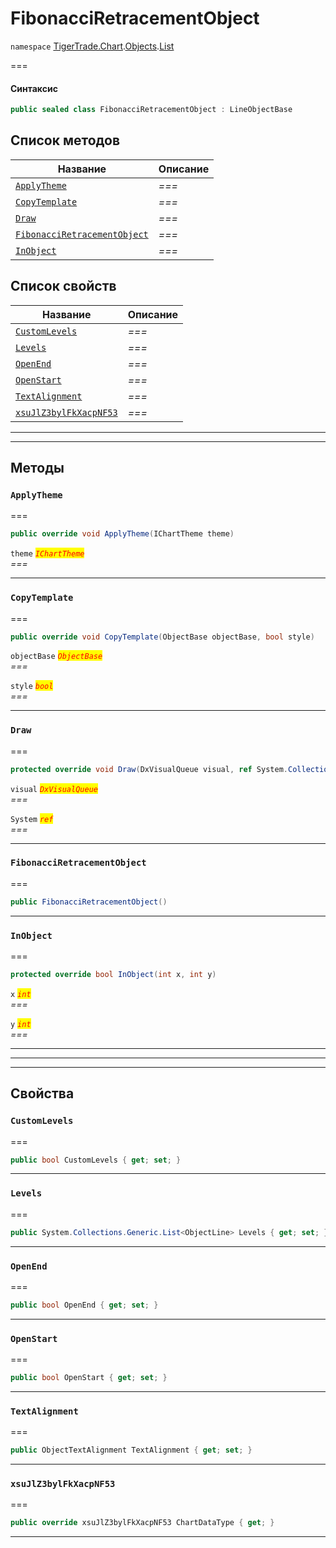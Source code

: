 # FibonacciRetracementObject

`namespace` [TigerTrade.Chart](../../../../).[Objects](../).[List](./)

\===

#### Синтаксис

```csharp
public sealed class FibonacciRetracementObject : LineObjectBase
```

## Список методов

| Название                                                                                           | Описание |
| -------------------------------------------------------------------------------------------------- | -------- |
| [`ApplyTheme`](fibonacciretracementobject.cs.md#method-applytheme)                                 | _===_    |
| [`CopyTemplate`](fibonacciretracementobject.cs.md#method-copytemplate)                             | _===_    |
| [`Draw`](fibonacciretracementobject.cs.md#method-draw)                                             | _===_    |
| [`FibonacciRetracementObject`](fibonacciretracementobject.cs.md#method-fibonacciretracementobject) | _===_    |
| [`InObject`](fibonacciretracementobject.cs.md#method-inobject)                                     | _===_    |

## Список свойств

| Название                                                                                 | Описание |
| ---------------------------------------------------------------------------------------- | -------- |
| [`CustomLevels`](fibonacciretracementobject.cs.md#property-customlevels)                 | _===_    |
| [`Levels`](fibonacciretracementobject.cs.md#property-levels)                             | _===_    |
| [`OpenEnd`](fibonacciretracementobject.cs.md#property-openend)                           | _===_    |
| [`OpenStart`](fibonacciretracementobject.cs.md#property-openstart)                       | _===_    |
| [`TextAlignment`](fibonacciretracementobject.cs.md#property-textalignment)               | _===_    |
| [`xsuJlZ3bylFkXacpNF53`](fibonacciretracementobject.cs.md#property-xsujlz3bylfkxacpnf53) | _===_    |

***

***

## Методы

### `ApplyTheme` <a href="#method-applytheme" id="method-applytheme"></a>

\===

```csharp
public override void ApplyTheme(IChartTheme theme)
```

`theme` _<mark style="color:red;">`IChartTheme`</mark>_\
_===_

***

### `CopyTemplate` <a href="#method-copytemplate" id="method-copytemplate"></a>

\===

```csharp
public override void CopyTemplate(ObjectBase objectBase, bool style)
```

`objectBase` _<mark style="color:red;">`ObjectBase`</mark>_\
_===_

`style` _<mark style="color:red;">`bool`</mark>_\
_===_

***

### `Draw` <a href="#method-draw" id="method-draw"></a>

\===

```csharp
protected override void Draw(DxVisualQueue visual, ref System.Collections.Generic.List<ObjectLabelInfo> labels)
```

`visual` _<mark style="color:red;">`DxVisualQueue`</mark>_\
_===_

`System` _<mark style="color:red;">`ref`</mark>_\
_===_

***

### `FibonacciRetracementObject` <a href="#method-fibonacciretracementobject" id="method-fibonacciretracementobject"></a>

\===

```csharp
public FibonacciRetracementObject()
```

***

### `InObject` <a href="#method-inobject" id="method-inobject"></a>

\===

```csharp
protected override bool InObject(int x, int y)
```

`x` _<mark style="color:red;">`int`</mark>_\
_===_

`y` _<mark style="color:red;">`int`</mark>_\
_===_

***

***

***

## Свойства

### `CustomLevels` <a href="#property-customlevels" id="property-customlevels"></a>

\===

```csharp
public bool CustomLevels { get; set; }
```

***

### `Levels` <a href="#property-levels" id="property-levels"></a>

\===

```csharp
public System.Collections.Generic.List<ObjectLine> Levels { get; set; }
```

***

### `OpenEnd` <a href="#property-openend" id="property-openend"></a>

\===

```csharp
public bool OpenEnd { get; set; }
```

***

### `OpenStart` <a href="#property-openstart" id="property-openstart"></a>

\===

```csharp
public bool OpenStart { get; set; }
```

***

### `TextAlignment` <a href="#property-textalignment" id="property-textalignment"></a>

\===

```csharp
public ObjectTextAlignment TextAlignment { get; set; }
```

***

### `xsuJlZ3bylFkXacpNF53` <a href="#property-xsujlz3bylfkxacpnf53" id="property-xsujlz3bylfkxacpnf53"></a>

\===

```csharp
public override xsuJlZ3bylFkXacpNF53 ChartDataType { get; }
```

***
